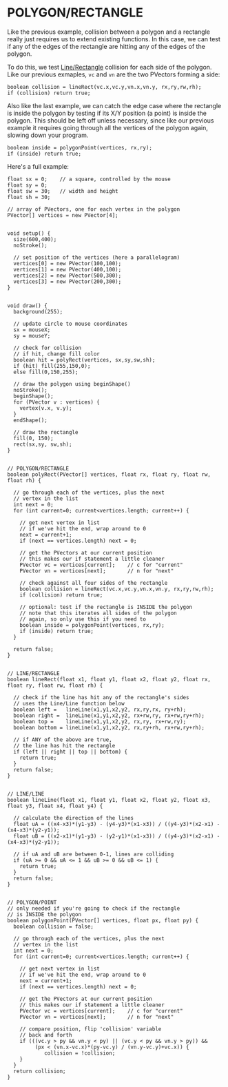 # POLYGON/RECTANGLE

Like the previous example, collision between a polygon and a rectangle really just requires us to extend existing functions. In this case, we can test if any of the edges of the rectangle are hitting any of the edges of the polygon.

To do this, we test [Line/Rectangle](line-rectangle.php) collision for each side of the polygon. Like our previous exmaples, `vc` and `vn` are the two PVectors forming a side:

    boolean collision = lineRect(vc.x,vc.y,vn.x,vn.y, rx,ry,rw,rh);
    if (collision) return true;

Also like the last example, we can catch the edge case where the rectangle is inside the polygon by testing if its X/Y position (a point) is inside the polygon. This should be left off unless necessary, since like our previous example it requires going through all the vertices of the polygon again, slowing down your program.

    boolean inside = polygonPoint(vertices, rx,ry);
    if (inside) return true;

Here's a full example:

    float sx = 0;    // a square, controlled by the mouse
    float sy = 0;
    float sw = 30;   // width and height
    float sh = 30;

    // array of PVectors, one for each vertex in the polygon
    PVector[] vertices = new PVector[4];


    void setup() {
      size(600,400);
      noStroke();

      // set position of the vertices (here a parallelogram)
      vertices[0] = new PVector(100,100);
      vertices[1] = new PVector(400,100);
      vertices[2] = new PVector(500,300);
      vertices[3] = new PVector(200,300);
    }


    void draw() {
      background(255);

      // update circle to mouse coordinates
      sx = mouseX;
      sy = mouseY;

      // check for collision
      // if hit, change fill color
      boolean hit = polyRect(vertices, sx,sy,sw,sh);
      if (hit) fill(255,150,0);
      else fill(0,150,255);

      // draw the polygon using beginShape()
      noStroke();
      beginShape();
      for (PVector v : vertices) {
        vertex(v.x, v.y);
      }
      endShape();

      // draw the rectangle
      fill(0, 150);
      rect(sx,sy, sw,sh);
    }


    // POLYGON/RECTANGLE
    boolean polyRect(PVector[] vertices, float rx, float ry, float rw, float rh) {

      // go through each of the vertices, plus the next
      // vertex in the list
      int next = 0;
      for (int current=0; current<vertices.length; current++) {

        // get next vertex in list
        // if we've hit the end, wrap around to 0
        next = current+1;
        if (next == vertices.length) next = 0;

        // get the PVectors at our current position
        // this makes our if statement a little cleaner
        PVector vc = vertices[current];    // c for "current"
        PVector vn = vertices[next];       // n for "next"

        // check against all four sides of the rectangle
        boolean collision = lineRect(vc.x,vc.y,vn.x,vn.y, rx,ry,rw,rh);
        if (collision) return true;

        // optional: test if the rectangle is INSIDE the polygon
        // note that this iterates all sides of the polygon
        // again, so only use this if you need to
        boolean inside = polygonPoint(vertices, rx,ry);
        if (inside) return true;
      }

      return false;
    }


    // LINE/RECTANGLE
    boolean lineRect(float x1, float y1, float x2, float y2, float rx, float ry, float rw, float rh) {

      // check if the line has hit any of the rectangle's sides
      // uses the Line/Line function below
      boolean left =   lineLine(x1,y1,x2,y2, rx,ry,rx, ry+rh);
      boolean right =  lineLine(x1,y1,x2,y2, rx+rw,ry, rx+rw,ry+rh);
      boolean top =    lineLine(x1,y1,x2,y2, rx,ry, rx+rw,ry);
      boolean bottom = lineLine(x1,y1,x2,y2, rx,ry+rh, rx+rw,ry+rh);

      // if ANY of the above are true,
      // the line has hit the rectangle
      if (left || right || top || bottom) {
        return true;
      }
      return false;
    }


    // LINE/LINE
    boolean lineLine(float x1, float y1, float x2, float y2, float x3, float y3, float x4, float y4) {

      // calculate the direction of the lines
      float uA = ((x4-x3)*(y1-y3) - (y4-y3)*(x1-x3)) / ((y4-y3)*(x2-x1) - (x4-x3)*(y2-y1));
      float uB = ((x2-x1)*(y1-y3) - (y2-y1)*(x1-x3)) / ((y4-y3)*(x2-x1) - (x4-x3)*(y2-y1));

      // if uA and uB are between 0-1, lines are colliding
      if (uA >= 0 && uA <= 1 && uB >= 0 && uB <= 1) {
        return true;
      }
      return false;
    }


    // POLYGON/POINT
    // only needed if you're going to check if the rectangle
    // is INSIDE the polygon
    boolean polygonPoint(PVector[] vertices, float px, float py) {
      boolean collision = false;

      // go through each of the vertices, plus the next
      // vertex in the list
      int next = 0;
      for (int current=0; current<vertices.length; current++) {

        // get next vertex in list
        // if we've hit the end, wrap around to 0
        next = current+1;
        if (next == vertices.length) next = 0;

        // get the PVectors at our current position
        // this makes our if statement a little cleaner
        PVector vc = vertices[current];    // c for "current"
        PVector vn = vertices[next];       // n for "next"

        // compare position, flip 'collision' variable
        // back and forth
        if (((vc.y > py && vn.y < py) || (vc.y < py && vn.y > py)) &&
             (px < (vn.x-vc.x)*(py-vc.y) / (vn.y-vc.y)+vc.x)) {
        		collision = !collision;
    	}
      }
      return collision;  
    }
